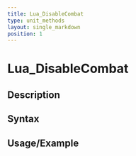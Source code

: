 ```yaml
---
title: Lua_DisableCombat
type: unit_methods
layout: single_markdown
position: 1
---
```


# Lua_DisableCombat

## Description

## Syntax

## Usage/Example


